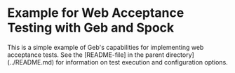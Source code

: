 Example for Web Acceptance Testing with Geb and Spock
=====================================================

This is a simple example of Geb's capabilities for implementing web acceptance tests. See the [README-file] in the parent directory](../README.md) for information on test execution and configuration options.